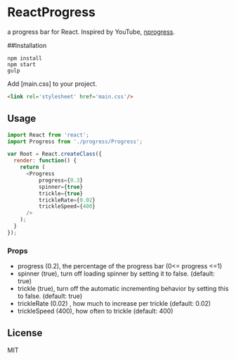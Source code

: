 # ReactProgress

a progress bar for React. Inspired by YouTube, [nprogress](https://github.com/rstacruz/nprogress).




##Installation

```
npm install
npm start
gulp

```
Add [main.css] to your project.

```html
<link rel='stylesheet' href='main.css'/>
```

## Usage

```javascript
import React from 'react';
import Progress from './progress/Progress';

var Root = React.createClass({
  render: function() {
    return (
      <Progress
          progress={0.3}
          spinner={true}
          trickle={true}
          trickleRate={0.02}
          trickleSpeed={400}
      />
    );
  }
});
```

### Props

* progress (0.2), the percentage of the progress bar (0<= progress <=1)
* spinner (true), turn off loading spinner by setting it to false. (default: true)
* trickle (true), turn off the automatic incrementing behavior by setting this to false. (default: true)
* trickleRate (0.02) , how much to increase per trickle (default: 0.02)
* trickleSpeed (400), how often to trickle (default: 400)

## License

MIT
